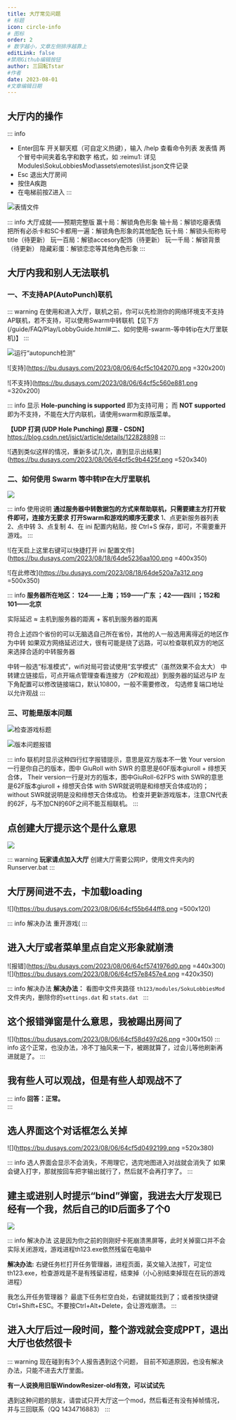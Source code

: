 ```yaml
---
title: 大厅常见问题
# 标题
icon: circle-info
# 图标
order: 2
# 数字越小，文章左侧排序越靠上
editLink: false
#禁用Github编辑按钮
author: 三回転Tstar
#作者
date: 2023-08-01
#文章编辑日期
---
```


## **大厅内的操作**
::: info
- Enter回车 开关聊天框（可自定义热键），输入 /help 查看命令列表 
发表情   两个冒号中间夹着名字和数字  格式，如   :reimu1: 
详见Modules\SokuLobbiesMod\assets\emotes\list.json文件记录
- Esc 退出大厅房间
- 按住A疾跑
- 在电梯前按Z进入
:::

![表情文件](https://bu.dusays.com/2023/08/06/64cf587bbf921.png)

::: info 大厅成就——预期完整版
赢十局：解锁角色形象
输十局：解锁吃瘪表情
把所有必杀卡和SC卡都用一遍：解锁角色形象的其他配色
玩十局：解锁头衔称号 title（待更新）
玩一百局：解锁accesory配饰（待更新）
玩一千局：解锁背景（待更新）
隐藏彩蛋：解锁恋恋等其他角色形象
:::

## **大厅内我和别人无法联机**

### 一、不支持AP(AutoPunch)联机

::: warning
在使用和进入大厅，联机之前，你可以先检测你的网络环境支不支持AP联机，若不支持，可以使用Swarm中转联机【见下方 (/guide/FAQ/Play/LobbyGuide.html#二、如何使用-swarm-等中转ip在大厅里联机)】
:::

![运行“autopunch检测”](https://bu.dusays.com/2023/08/06/64cf5b295d248.png)

![支持](https://bu.dusays.com/2023/08/06/64cf5c1042070.png =320x200)

![不支持](https://bu.dusays.com/2023/08/06/64cf5c560e881.png  =320x200)


::: info
显示 **Hole-punching is supported** 即为支持可用；
而 **NOT supported** 即为不支持，不能在大厅内联机，请使用swarm和原版菜单。

**【UDP 打洞 (UDP Hole Punching) 原理 - CSDN】**
 https://blog.csdn.net/jsict/article/details/122828898
:::

![遇到类似这样的情况，重新多试几次，直到显示出结果](https://bu.dusays.com/2023/08/06/64cf5c9b4425f.png =520x340)


### 二、如何使用 Swarm 等中转IP在大厅里联机

![](https://bu.dusays.com/2023/08/18/64de5a1b6da29.png)

::: info 使用说明
**通过服务器中转数据包的方式来帮助联机，只需要建主方打开软件即可，连接方无要求**
**打开Swarm和游戏的顺序无要求**
1、点更新服务器列表
2、点中转
3、点复制
4、在 ini 配置内粘贴，按 Ctrl+S 保存，即可，不需要重开游戏。
:::

![在天启上这里右键可以快捷打开 ini 配置文件](https://bu.dusays.com/2023/08/18/64de5236aa100.png =400x350)

![在此修改](https://bu.dusays.com/2023/08/18/64de520a7a312.png =500x350)

::: info
**服务器所在地区： 124——上海 ；159——广东 ；42——四川 ；152和101——北京**

实际延迟 ≈ 主机到服务器的距离 + 客机到服务器的距离

符合上述四个省份的可以无脑选自己所在省份，其他的人一般选用离得近的地区作为中转
如果双方网络延迟过大，很有可能是绕了远路，可以检查联机双方的地区来选择合适的中转服务器

中转一般选“标准模式”，wifi对局可尝试使用“玄学模式”（虽然效果不会太大）
中转建立链接后，可点开端点管理查看连接方（2P和观战）到服务器的延迟与IP
左下角配置可以修改链接端口，默认10800，一般不需要修改，
勾选修复端口地址以允许观战
:::


### 三、可能是版本问题
![检查游戏标题](https://bu.dusays.com/2023/08/06/64cf59355a97c.png)


![版本问题报错](https://bu.dusays.com/2023/08/06/64cf5aa78a42c.png)

::: info
联机时显示这种四行红字报错提示，意思是双方版本不一致
Your version一行是你自己的版本，图中 GiuRoll with SWR 的意思是60F版本giuroll + 绯想天合体，
Their version一行是对方的版本，图中GiuRoll-62FPS with SWR的意思是62F版本giuroll  + 绯想天合体
with SWR就说明是和绯想天合体成功的；without SWR就说明是没和绯想天合体成功。
检查并更新游戏版本，注意CN代表的62F，与不加CN的60F之间不能互相联机。
:::

## **点创建大厅提示这个是什么意思**

![](https://bu.dusays.com/2023/08/08/64d233d146e89.png)

::: warning
**玩家请点加入大厅**
创建大厅需要公网IP，使用文件夹内的Runserver.bat
:::

## **大厅房间进不去，卡加载loading**
![](https://bu.dusays.com/2023/08/06/64cf55b644ff8.png =500x120)

::: info 解决办法
重开游戏(
:::

## **进入大厅或者菜单里点自定义形象就崩溃**

![报错](https://bu.dusays.com/2023/08/06/64cf5741976d0.png =440x300) ![](https://bu.dusays.com/2023/08/06/64cf57e8457e4.png =420x350)

::: info 解决办法
**解决办法：** 看图中文件夹路径 `th123/modules/SokuLobbiesMod` 文件夹内，删除你的`settings.dat` 和 `stats.dat `
:::



## **这个报错弹窗是什么意思，我被踢出房间了**
![](https://bu.dusays.com/2023/08/06/64cf58d497d26.png =300x150)
::: info
这个正常，也没办法，冷不丁抽风来一下，被踢就算了，过会儿等他刷新再进就是了。
:::


## **我有些人可以观战，但是有些人却观战不了**
::: info
**回答：正常。**  
:::




## **选人界面这个对话框怎么关掉**
![](https://bu.dusays.com/2023/08/06/64cf5d0492199.png =520x380)


::: info
选人界面会显示不会消失，不用理它，选完地图进入对战就会消失了
如果会键入打字，那就按回车把字输出就行了，然后就不会再打字了。
:::

## **建主或进别人时提示“bind”弹窗，我进去大厅发现已经有一个我，然后自己的ID后面多了个0**

![](https://bu.dusays.com/2023/08/06/64cf5d4a57684.png)

::: info 解决办法
这是因为你之前的则刚好卡死崩溃黑屏等，此时关掉窗口并不会实际关闭游戏，游戏进程th123.exe依然残留在电脑中

**解决办法:** 右键任务栏打开任务管理器，进程页面，英文输入法按T，可定位th123.exe，检查游戏是不是有残留进程，结束掉（小心别结束掉现在在玩的游戏进程）

我怎么开任务管理器？
最底下任务栏空白处，右键就能找到了；或者按快捷键Ctrl+Shift+ESC。不要按Ctrl+Alt+Delete，会让游戏崩溃。
:::

## 进入大厅后过一段时间，整个游戏就会变成PPT，退出大厅也依然很卡

::: warning
现在碰到有3个人报告遇到这个问题，
目前不知道原因，也没有解决办法，只能不进去大厅里面。

**有一人说换用旧版WindowResizer-old有效，可以试试先**

遇到这种问题的朋友，请尝试只开大厅这一个mod，然后看还有没有掉帧情况，并与三回联系（QQ 1434716883）
:::

